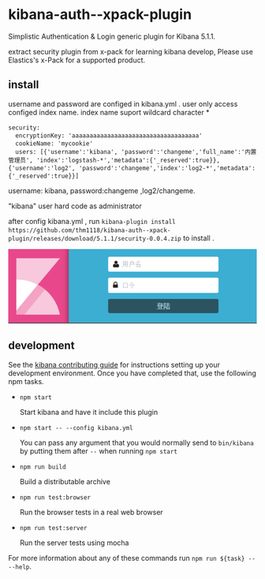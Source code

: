 # kibana-auth--xpack-plugin

Simplistic Authentication & Login generic plugin for Kibana 5.1.1.

extract security plugin  from x-pack for learning kibana develop, Please use Elastics's x-Pack for a supported product.


## install 

username and password are configed in kibana.yml . user only access configed index name. index name suport wildcard character *

    security:
      encryptionKey: 'aaaaaaaaaaaaaaaaaaaaaaaaaaaaaaaaaaaa'
      cookieName: 'mycookie'
      users: [{'username':'kibana', 'password':'changeme','full_name':'内置管理员', 'index':'logstash-*','metadata':{'_reserved':true}},{'username':'log2', 'password':'changeme','index':'log2-*','metadata':{'_reserved':true}}]

username: kibana, password:changeme ,log2/changeme.

"kibana" user hard code as administrator

after config kibana.yml , run `kibana-plugin install  https://github.com/thm1118/kibana-auth--xpack-plugin/releases/download/5.1.1/security-0.0.4.zip` to install .

![preview](img/login.png)


## development

See the [kibana contributing guide](https://github.com/elastic/kibana/blob/master/CONTRIBUTING.md) for instructions setting up your development environment. Once you have completed that, use the following npm tasks.

  - `npm start`

    Start kibana and have it include this plugin

  - `npm start -- --config kibana.yml`

    You can pass any argument that you would normally send to `bin/kibana` by putting them after `--` when running `npm start`

  - `npm run build`

    Build a distributable archive

  - `npm run test:browser`

    Run the browser tests in a real web browser

  - `npm run test:server`

    Run the server tests using mocha

For more information about any of these commands run `npm run ${task} -- --help`.